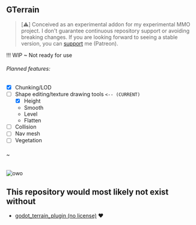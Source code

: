 ## GTerrain

> [:warning:] Conceived as an experimental addon for my experimental MMO project. I don't guarantee continuous repository support or avoiding breaking changes. If you are looking forward to seeing a stable version, you can [support](https://www.patreon.com/mewiof) me (Patreon).

!!! WIP ~ Not ready for use

###### Planned features:
- [x] Chunking/LOD
- [ ] Shape editing/texture drawing tools `<-- (CURRENT)`
	- [x] Height
	- Smooth
	- Level
	- Flatten
- [ ] Collision
- [ ] Nav mesh
- [ ] Vegetation

###### ~

![owo](https://user-images.githubusercontent.com/115415388/199553924-56340543-bac6-415d-a0c0-9b26f370e696.gif)

## This repository would most likely not exist without
- [godot_terrain_plugin (no license)](https://github.com/Zylann/godot_terrain_plugin) :heart:

